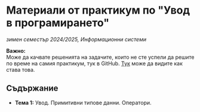 # Материали от практикум по "Увод в програмирането"
*зимен семестър 2024/2025, Информационни системи*

**Важно:** </br>
Може да качвате решенията на задачите, които не сте успели да решите по време на самия практикум, тук в GitHub. [Тук](github_tasks_forking.md) може да видите как става това.
</br>

## Съдържание

- **Тема 1:** Увод. Примитивни типове данни. Оператори.
